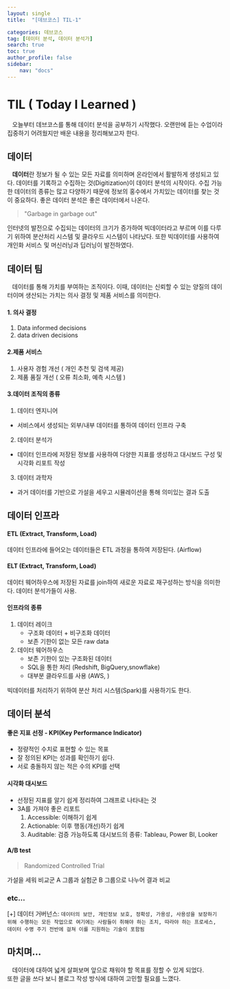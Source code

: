 ```yaml
---
layout: single
title:  "[데브코스] TIL-1"

categories: 데브코스
tag: [데이터 분석, 데이터 분석가]
search: true
toc: true
author_profile: false
sidebar:
    nav: "docs"
---
```


# TIL ( Today I Learned )
 &nbsp;&nbsp; 오늘부터 데브코스를 통해 데이터 분석을 공부하기 시작했다. 
오랜만에 듣는 수업이라 집중하기 어려웠지만 배운 내용을 정리해보고자 한다.

## 데이터
&nbsp;&nbsp; **데이터**란 정보가 될 수 있는 모든 자료를 의미하며 온라인에서 활발하게 생성되고 있다. 데이터를 기록하고 수집하는 것(Digitization)이 데이터 분석의 시작이다. 수집 가능한 데이터의 종류는 많고 다양하기 때문에 정보의 홍수에서 가치있는 데이터를 찾는 것이 중요하다. 좋은 데이터 분석은 좋은 데이터에서 나온다.  

>"Garbage in garbage out"  

인터넷의 발전으로 수집되는 데이터의 크기가 증가하여 빅데이터라고 부르며 이를 다루기 위하여 분산처리 시스템 및 클라우드 시스템이 나타났다. 또한 빅데이터를 사용하여 개인화 서비스 및 머신러닝과 딥러닝이 발전하였다.
    
## 데이터 팀
&nbsp;&nbsp; 데이터를 통해 가치를  부여하는 조직이다. 이때, 데이터는 신뢰할 수 있는 양질의 데이터이며 생산되는 가치는 의사 결정 및 제품 서비스를 의미한다. 

#### 1. 의사 결정
1. Data informed decisions
2. data driven decisions

#### 2.제품 서비스
1. 사용자 경험 개선 ( 개인 추천 및 검색 제공)
2. 제품 품질 개선 ( 오류 최소화, 예측 시스템 )

#### 3.데이터 조직의 종류
1. 데이터 엔지니어
 - 서비스에서 생성되는 외부/내부 데이터를 통하여 데이터 인프라 구축
2. 데이터 분석가
 - 데이터 인프라에 저장된 정보를 사용하여 다양한 지표를 생성하고 대시보드 구성 및 시각화 리포트 작성
3. 데이터 과학자
 - 과거 데이터를 기반으로 가설을 세우고 시뮬레이션을 통해 의미있는 결과 도출

## 데이터 인프라
#### ETL (Extract, Transform, Load)
데이터 인프라에 들어오는 데이터들은 ETL 과정을 통하여 저장된다. (Airflow)
#### ELT (Extract, Transform, Load)
데이터 웨어하우스에 저장된 자료를 join하여 새로운 자료로 재구성하는 방식을 의미한다. 데이터 분석가들이 사용.
#### 인프라의 종류
1. 데이터 레이크
    - 구조화 데이터 + 비구조화 데이터
    - 보존 기한이 없는 모든 raw data
2. 데이터 웨어하우스
    - 보존 기한이 있는 구조화된 데이터
    - SQL을 통한 처리 (Redshift, BigQuery,snowflake)
    - 대부분 클라우드를 사용 (AWS, )

빅데이터를 처리하기 위하여 분산 처리 시스템(Spark)를 사용하기도 한다.

## 데이터 분석  

#### 좋은 지표 선정 - KPI(Key Performance Indicator)  

- 정량적인 수치로 표현할 수 있는 목표
- 잘 정의된 KPI는 성과를 확인하기 쉽다.
- 서로 충돌하지 않는 적은 수의 KPI를 선택  

#### 시각화 대시보드  

- 선정된 지표를 알기 쉽게 정리하여 그래프로 나타내는 것
- 3A를 가져야 좋은 리포트
    1. Accessible: 이해하기 쉽게
    2. Actionable: 이후 행동(개선)하기 쉽게
    3. Auditable: 검증 가능하도록
대시보드의 종류: Tableau, Power BI, Looker  

#### A/B test  

>Randomized Controlled Trial  

가설을 세워 비교군 A 그룹과 실험군 B 그룹으로 나누어 결과 비교

### etc...
[+] 데이터 거버넌스: `데이터의 보안, 개인정보 보호, 정확성, 가용성, 사용성을
보장하기 위해 수행하는 모든 작업으로 여기에는 사람들이 취해야 하는 조치, 따라야 하는 프로세스, 데이터 수명 주기 전반에 걸쳐 이를 지원하는 기술이 포함됨`


## 마치며...  

&nbsp;&nbsp; 데이터에 대하여 넓게 살펴보며 앞으로 채워야 할 목표를 정할 수 있게 되었다.  
또한 글을 쓰다 보니 블로그 작성 방식에 대하여 고민할 필요를 느꼈다.